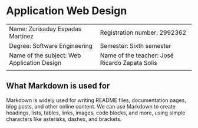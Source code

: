 # Application Web Design

|    |                   |
|---------------------------------------------|------------------------------------------------|
| Name: Zurisaday Espadas Martínez            | Registration number: 2992362                   |
| Degree: Software Engineering                | Semester: Sixth semester                       |
| Name of the subject: Web Application Design | Name of the teacher: José Ricardo Zapata Solis |
|                                             |                                                |


## What Markdown is used for
Markdown is widely used for writing README files, documentation pages, blog posts, and other online content. We can use Markdown to create headings, lists, tables, links, images, code blocks, and more, using simple characters like asterisks, dashes, and brackets.